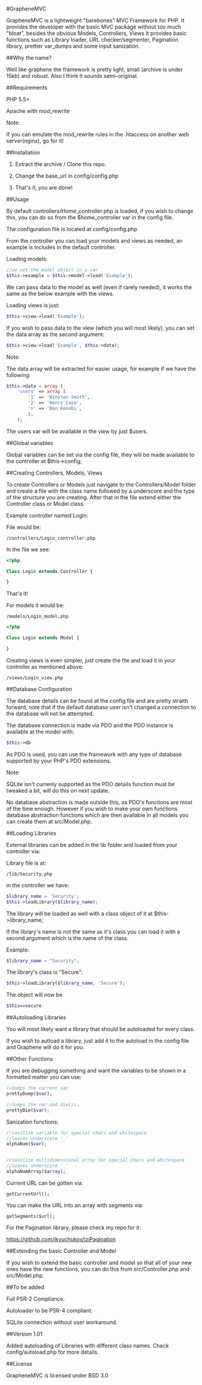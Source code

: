 #GrapheneMVC 

GrapheneMVC is a lightweight "barebones" MVC Framework for PHP. It provides the developer with the basic MVC package without too much "bloat", besides the obvious Models, Controllers, Views it provides basic functions such as Library loader, URL checker/segmenter, Pagination library, prettier var_dumps and some input sanization. 

##Why the name?

Well like graphene the framework is pretty light, small (archive is under 15kb) and robust. Also I think it sounds semi-original.

##Requirements 

PHP 5.5+

Apache with mod_rewrite

Note:

If you can emulate the mod_rewrite rules in the .htaccess on another web server(nginx), go for it!

##Installation 

1. Extract the archive / Clone this repo.

2. Change the base_url in config/config.php 

3. That's it, you are done!

##Usage 

By default controllers/Home_controller.php is loaded, if you wish to change this, you can do so from the $home_controller var in the config file.

The configuration file is located at 
	config/config.php

From the controller you can load your models and views as needed, an example is includes in the default controller.

Loading models:

```php
//we set the model object in a var
$this->example = $this->model->load('Example');
```
We can pass data to the model as well (even if rarely needed), it works the same as the below example with the views.

Loading views is just:
```php
$this->view->load('Example');
```
If you wish to pass data to the view (which you will most likely), you can set the data array as the second argument:
```php
$this->view->load('Example', $this->data);
```
Note:

The data array will be extracted for easier usage, for example if we have the following:

```php
$this->data = array (
	'users' => array (
		'1' => 'Winston Smith',
		'2' => 'Henry Case',
		'n' => 'Ben Kenobi',		
		),
	);
```

The users var will be available in the view by just $users.

##Global variables 

Global variables can be set via the config file, they will be made available to the controller at $this->config;

##Creating Controllers, Models, Views

To create Controllers or Models just navigate to the Controllers/Model folder and create a file with the class name followed by a underscore and the type of the structure you are creating. After that in the file extend either the Controller class or Model class. 

Example controller named Login:

File would be:

	/controllers/Login_controller.php

In the file we see:

```php
<?php

Class Login extends Controller {

}
```

That's it!

For models it would be:


	/models/Login_model.php
```php
<?php

Class Login extends Model {

}
```

Creating views is even simpler, just create the file and load it in your controller as mentioned above:

	/views/Login_view.php	


##Database Configuration

The database details can be found at the config file and are pretty straith forward, note that if the default database user isn't changed a connection to the database will not be attempted.

The database connection is made via PDO and the PDO instance is available at the model with:
```php
$this->db 
```
As PDO is used, you can use the framework with any type of database supported by your PHP's PDO extensions.

Note:

SQLite isn't currenly supported as the PDO details function must be tweaked a bit, will do this on next update.

No database abstraction is made outside this, as PDO's functions are most of the time enough. However if you wish to make your own functions database abstraction functions which are then available in all models you can create them at src/Model.php.


##Loading Libraries

External libraries can be added in the lib folder and loaded from your controller via:

Library file is at:

```
/lib/Security.php
```
in the controller we have:

```php
$library_name = 'Security';
$this->loadLibrary($library_name);
```

The library will be loaded as well with a class object of it at $this->library_name;

If the library's name is not the same as it's class you can load it with a second argument which is the name of the class.

Example:

```php
$library_name = "Security";
```

The library's class is "Secure":

```php
$this->loadLibrary($library_name, 'Secure');
```

The object will now be 

```php
$this=>secure.
```

##Autoloading Libraries

You will most likely want a library that should be autoloaded for every class.

If you wish to autload a library, just add it to the autoload in the config file and Graphene will do it for you.

##Other Functions

If you are debugging something and want the variables to be shown in a formatted matter you can use:

```php
//dumps the current var
prettyDump($var);

//dumps the var and die()s.
prettyDie($var);
```

Sanization functions:

```php
//sanitize variable for special chars and whitespace
//leaves underscore '_'
alphaNum($var);


//sanitize multidimensional array for special chars and whitespace
//leaves underscore '_'
alphaNumArray($array);
```

Current URL can be gotten via:

	getCurrentUrl();

You can make the URL into an array with segments via:

	getSegments($url);


For the Pagination library, please check my repo for it:

https://github.com/ikyuchukov/iziPagination

##Extending the basic Controller and Model

If you wish to extend the basic controller and model so that all of your new ones have the new functions, you can do this from src/Controller.php and src/Model.php.

##To be added

Full PSR-2 Compliance.

Autoloader to be PSR-4 compliant.

SQLite connection without user workaround.


##Version 1.01

Added autoloading of Libraries with different class names. Check config/autoload.php for more details.

##License 

GrapheneMVC is licensed under BSD 3.0





